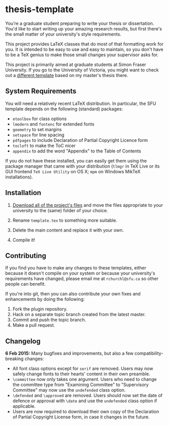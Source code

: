 # thesis-template

You’re a graduate student preparing to write your thesis or dissertation. You'd like to start writing up your amazing research results, but first there's the small matter of your university's style requirements.

This project provides LaTeX classes that do most of that formatting work for you. It is intended to be easy to use and easy to maintain, so you don't have to be a TeX genius to make those small changes your supervisor asks for.

This project is primarily aimed at graduate students at Simon Fraser University. If you go to the University of Victoria, you might want to check out a [different template](https://github.com/rchurchley/uvic-thesis) based on my master's thesis there.


## System Requirements

You will need a relatively recent LaTeX distribution. In particular, the SFU template depends on the following (standard) packages:

- `etoolbox` for class options
- `lmodern` and `fontenc` for extended fonts
- `geometry` to set margins
- `setspace` for line spacing
- `pdfpages` to include Declaration of Partial Copyright Licence form
- `tocloft` to make the ToC nicer
- `appendix` to add the word "Appendix" to the Table of Contents

If you do not have these installed, you can easily get them using the package manager that came with your distribution (`tlmgr` in TeX Live or its GUI frontend `TeX Live Utility` on OS X; `mpm` on Windows MikTeX installations).


## Installation

1. [Download all of the project's files][1] and move the files appropriate to your university to the (same) folder of your choice.

2. Rename `template.tex` to something more suitable.

3. Delete the main content and replace it with your own.

4. Compile it!


## Contributing

If you find you have to make any changes to these templates, either because it doesn't compile on your system or because your university's requirements have changed, please email me at `rchurchl@sfu.ca` so other people can benefit.

If you're into git, then you can also contribute your own fixes and enhancements by doing the following:

1. Fork the plugin repository.
2. Hack on a separate topic branch created from the latest master.
3. Commit and push the topic branch.
4. Make a pull request.


## Changelog

**6 Feb 2015:** Many bugfixes and improvements, but also a few compatibility-breaking changes:

- All font class options except for `serif` are removed. Users may now safely change fonts to their hearts' content in their own preamble.
- `\committee` now only takes one argument. Users who need to change the committee type from "Examining Committee" to "Supervisory Committee" may now use the `undefended` class option.
- `\defended` and `\approved` are removed. Users should now set the date of defence or approval with `\date` and use the `undefended` class option if applicable.
- Users are now required to download their own copy of the Declaration of Partial Copyright License form, in case it changes in the future.

[1]: https://github.com/rchurchley/thesis-template/archive/master.zip
